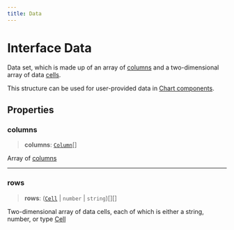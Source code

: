```yaml
---
title: Data
---
```


# Interface Data

Data set, which is made up of an array of [columns](interface.Column.md)
and a two-dimensional array of data [cells](interface.Cell.md).

This structure can be used for user-provided data in [Chart components](../../sdk-ui/interfaces/interface.ChartProps.md).

## Properties

### columns

> **columns**: [`Column`](interface.Column.md)[]

Array of [columns](interface.Column.md)

***

### rows

> **rows**: ([`Cell`](interface.Cell.md) \| `number` \| `string`)[][]

Two-dimensional array of data cells, each of which is either a string, number, or type [Cell](interface.Cell.md)
